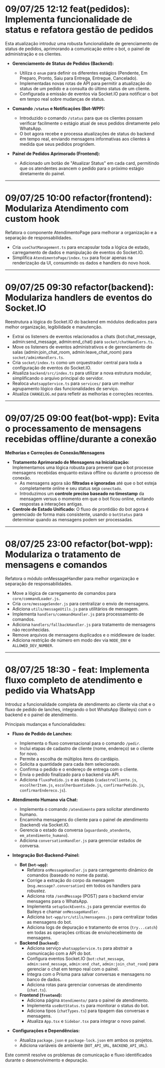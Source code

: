 # 09/07/25 12:12 feat(pedidos): Implementa funcionalidade de status e refatora gestão de pedidos

Esta atualização introduz uma robusta funcionalidade de gerenciamento de status de pedidos, aprimorando a comunicação entre o bot, o painel de administração e os clientes.

* **Gerenciamento de Status de Pedidos (Backend):**
    * Utiliza o `enum` para definir os diferentes estágios (Pendente, Em Preparo, Pronto, Saiu para Entrega, Entregue, Cancelado).
    * Implementadas novas rotas de API para permitir a atualização do status de um pedido e a consulta do último status de um cliente.
    * Configurada a emissão de eventos via Socket.IO para notificar o bot em tempo real sobre mudanças de status.

* **Comando `/status` e Notificações (Bot-WPP):**
    * Introduzido o comando `/status` para que os clientes possam verificar facilmente o estágio atual de seus pedidos diretamente pelo WhatsApp.
    * O bot agora recebe e processa atualizações de status do backend em tempo real, enviando mensagens informativas aos clientes à medida que seus pedidos progridem.

* **Painel de Pedidos Aprimorado (Frontend):**
    * Adicionado um botão de "Atualizar Status" em cada card, permitindo que os atendentes avancem o pedido para o próximo estágio diretamente do painel.

---

# 09/07/25 10:00 refactor(frontend): Modulariza Atendimento com custom hook

Refatora o componente AtendimentoPage para melhorar a organização e a separação de responsabilidades.

- Cria `useChatManagement.ts` para encapsular toda a lógica de estado, carregamento de dados e manipulação de eventos do Socket.IO.
- Simplifica `AtendimentoPage/index.tsx` para focar apenas na renderização da UI, consumindo os dados e handlers do novo hook.

---

# 09/07/25 09:30 refactor(backend): Modulariza handlers de eventos do Socket.IO

Reestrutura a lógica do Socket.IO do backend em módulos dedicados para melhor organização, legibilidade e manutenção.

- Extrai os listeners de eventos relacionados a chats (bot:chat_message, admin:send_message, admin:end_chat) para `socket/chatHandlers.ts`.
- Move os listeners de eventos administrativos e de gerenciamento de salas (admin:join_chat_room, admin:leave_chat_room) para `socket/adminHandlers.ts`.
- Cria `socket/index.ts` como um orquestrador central para toda a configuração de eventos do Socket.IO.
- Atualiza `backend/src/index.ts` para utilizar a nova estrutura modular, simplificando o arquivo principal do servidor.
- Realoca `whatsappService.ts` para `services/` para um melhor agrupamento lógico das funcionalidades de serviço.
- Atualiza `CHANGELOG.md` para refletir as melhorias e correções recentes.

---

# 09/07/25 09:00 feat(bot-wpp): Evita o processamento de mensagens recebidas offline/durante a conexão

**Melhorias e Correções de Conexão/Mensagens**

* **Tratamento Aprimorado de Mensagens na Inicialização:** Implementamos uma lógica robusta para prevenir que o bot processe mensagens recebidas enquanto estava offline ou durante o processo de conexão.
    * As mensagens agora são **filtradas e ignoradas** até que o bot esteja completamente online e seu status seja `conectado`.
    * Introduzimos um **controle preciso baseado no timestamp** da mensagem versus o momento em que o bot ficou online, evitando respostas a interações antigas.
* **Controle de Estado Unificado:** O fluxo de prontidão do bot agora é gerenciado de forma mais consistente, usando o `botStatus` para determinar quando as mensagens podem ser processadas.

---

# 08/07/25 23:00 refactor(bot-wpp): Modulariza o tratamento de mensagens e comandos

Refatora o módulo onMessageHandler para melhor organização e separação de responsabilidades.

- Move a lógica de carregamento de comandos para `core/commandLoader.js`.
- Cria `core/messageSender.js` para centralizar o envio de mensagens.
- Adiciona `utils/messageUtils.js` para utilitários de mensagem.
- Implementa `handlers/commandHandler.js` para processamento de comandos.
- Adiciona `handlers/fallbackHandler.js` para tratamento de mensagens não reconhecidas.
- Remove arquivos de mensagens duplicados e o middleware de loader.
- Adiciona restrição de número em modo dev via `NODE_ENV` e `ALLOWED_DEV_NUMBER`.

---

# 08/07/25 18:30 - feat: Implementa fluxo completo de atendimento e pedido via WhatsApp

Introduz a funcionalidade completa de atendimento ao cliente via chat e o fluxo de pedido de lanches, integrando o bot WhatsApp (Baileys) com o backend e o painel de atendimento.

Principais mudanças e funcionalidades:

- **Fluxo de Pedido de Lanches:**
  - Implementa o fluxo conversacional para o comando `/pedir`.
  - Inclui etapas de cadastro de cliente (nome, endereço) se o cliente for novo.
  - Permite a escolha de múltiplos itens do cardápio.
  - Solicita a quantidade para cada item selecionado.
  - Confirma o pedido e o endereço de entrega com o cliente.
  - Envia o pedido finalizado para o backend via API.
  - Adiciona `fluxoPedido.js` e as etapas (`cadastroCliente.js`, `escolherItem.js`, `escolherQuantidade.js`, `confirmarPedido.js`, `confirmarEndereco.js`).

- **Atendimento Humano via Chat:**
  - Implementa o comando `/atendimento` para solicitar atendimento humano.
  - Encaminha mensagens do cliente para o painel de atendimento (backend) via Socket.IO.
  - Gerencia o estado da conversa (`aguardando_atendente`, `em_atendimento_humano`).
  - Adiciona `conversationHandler.js` para gerenciar estados de conversa.

- **Integração Bot-Backend-Painel:**
  - **Bot (`bot-wpp`):**
    - Refatora `onMessageHandler.js` para carregamento dinâmico de comandos (baseado no nome da pasta).
    - Corrige a extração do corpo da mensagem (`msg.message?.conversation`) em todos os handlers para robustez.
    - Adiciona rota `/sendMessage` (POST) para o backend enviar mensagens para o WhatsApp.
    - Implementa `setupSockEvents.js` para gerenciar eventos do Baileys e chamar `onMessageHandler`.
    - Adiciona `bot-wpp/src/utils/mensagens.js` para centralizar todas as mensagens do bot.
    - Adiciona logs de depuração e tratamento de erros (`try...catch`) em todas as operações críticas de envio/recebimento de mensagens.
  - **Backend (`backend`):**
    - Adiciona serviço `whatsappService.ts` para abstrair a comunicação com a API do bot.
    - Configura eventos Socket.IO (`bot:chat_message`, `admin:send_message`, `admin:end_chat`, `admin:join_chat_room`) para gerenciar o chat em tempo real com o painel.
    - Integra com o Prisma para salvar conversas e mensagens no banco de dados.
    - Adiciona rotas para gerenciar conversas de atendimento (`chat.ts`).
  - **Frontend (`frontend`):**
    - Adiciona página `Atendimento/` para o painel de atendimento.
    - Implementa `useBotStatus.ts` para monitorar o status do bot.
    - Adiciona tipos (`chatTypes.ts`) para tipagem das conversas e mensagens.
    - Atualiza `App.tsx` e `Sidebar.tsx` para integrar o novo painel.

- **Configurações e Dependências:**
  - Atualiza `package.json` e `package-lock.json` em ambos os projetos.
  - Adiciona variáveis de ambiente (`BOT_API_URL`, `BACKEND_API_URL`).

Este commit resolve os problemas de comunicação e fluxo identificados durante o desenvolvimento e depuração.
